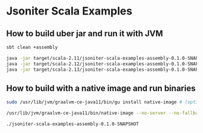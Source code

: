 # Jsoniter Scala Examples

## How to build uber jar and run it with JVM

```sh
sbt clean +assembly

java -jar target/scala-2.11/jsoniter-scala-examples-assembly-0.1.0-SNAPSHOT.jar
java -jar target/scala-2.12/jsoniter-scala-examples-assembly-0.1.0-SNAPSHOT.jar
java -jar target/scala-2.13/jsoniter-scala-examples-assembly-0.1.0-SNAPSHOT.jar
```

## How to build with a native image and run binaries

```sh
sudo /usr/lib/jvm/graalvm-ce-java11/bin/gu install native-image # (optional) to install the AOT compiler

/usr/lib/jvm/graalvm-ce-java11/bin/native-image --no-server --no-fallback --allow-incomplete-classpath --report-unsupported-elements-at-runtime -H:+ReportExceptionStackTraces -H:UnsafeAutomaticSubstitutionsLogLevel=3 -jar target/scala-2.13/jsoniter-scala-examples-assembly-0.1.0-SNAPSHOT.jar

./jsoniter-scala-examples-assembly-0.1.0-SNAPSHOT
```
